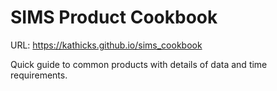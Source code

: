 # SIMS Product Cookbook

URL: https://kathicks.github.io/sims_cookbook

Quick guide to common products with details of data and time requirements.
